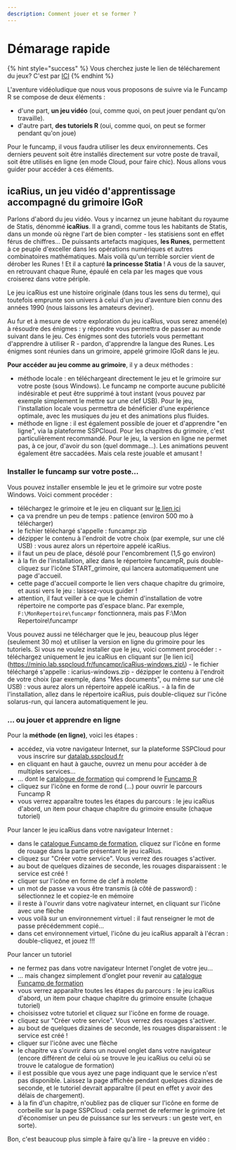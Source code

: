 ```yaml
---
description: Comment jouer et se former ?
---
```


# Démarage rapide

{% hint style="success" %}
Vous cherchez juste le lien de télécharement du jeux? C'est par [ICI](https://minio.lab.sspcloud.fr/funcampr/funcampr.zip)
{% endhint %}

L'aventure vidéoludique que nous vous proposons de suivre via le Funcamp R se compose de deux éléments :

* d'une part, **un jeu vidéo** \(oui, comme quoi, on peut jouer pendant qu'on travaille\).
* d'autre part, **des tutoriels R** \(oui, comme quoi, on peut se former pendant qu'on joue\)

Pour le funcamp, il vous faudra utiliser les deux environnements. Ces derniers peuvent soit être installés directement sur votre poste de travail, soit être utilisés en ligne \(en mode Cloud, pour faire chic\). Nous allons vous guider pour accéder à ces éléments.

## icaRius, un jeu vidéo d'apprentissage accompagné du grimoire IGoR

Parlons d'abord du jeu vidéo. Vous y incarnez un jeune habitant du royaume de Statis, dénommé **icaRius**. Il a grandi, comme tous les habitants de Statis, dans un monde où règne l'art de bien compter - les statisiens sont en effet férus de chiffres... De puissants artefacts magiques, **les Runes**, permettent à ce peuple d'exceller dans les opérations numériques et autres combinatoires mathématiques. Mais voilà qu'un terrible sorcier vient de dérober les Runes ! Et il a capturé **la princesse Statia** ! A vous de la sauver, en retrouvant chaque Rune, épaulé en cela par les mages que vous croiserez dans votre périple.

Le jeu icaRius est une histoire originale \(dans tous les sens du terme\), qui toutefois emprunte son univers à celui d'un jeu d'aventure bien connu des années 1990 \(nous laissons les amateurs deviner\).

Au fur et à mesure de votre exploration du jeu icaRius, vous serez amené\(e\) à résoudre des énigmes : y répondre vous permettra de passer au monde suivant dans le jeu. Ces énigmes sont des tutoriels vous permettant d'apprendre à utiliser R - pardon, d'apprendre la langue des Runes. Les énigmes sont réunies dans un grimoire, appelé grimoire IGoR dans le jeu.

**Pour accéder au jeu comme au grimoire**, il y a deux méthodes :

* méthode locale : en téléchargeant directement le jeu et le grimoire sur votre poste \(sous Windows\). Le funcamp ne comporte aucune publicité indésirable et peut être supprimé à tout instant \(vous pouvez par exemple simplement le mettre sur une clef USB\). Pour le jeu, l'installation locale vous permettra de bénéficier d'une expérience optimale, avec les musiques du jeu et des animations plus fluides.
* méthode en ligne : il est également possible de jouer et d'apprendre "en ligne", via la plateforme SSPCloud. Pour les chapitres du grimoire, c'est particulièrement recommandé. Pour le jeu, la version en ligne ne permet pas, à ce jour, d'avoir du son \(quel dommage...\). Les animations peuvent également être saccadées. Mais cela reste jouable et amusant !

### Installer le funcamp sur votre poste...

Vous pouvez installer ensemble le jeu et le grimoire sur votre poste Windows. Voici comment procéder :

* téléchargez le grimoire et le jeu en cliquant sur [le lien ici](https://minio.lab.sspcloud.fr/funcampr/funcampr.zip)
* ça va prendre un peu de temps : patience \(environ 500 mo à télécharger\)
* le fichier téléchargé s'appelle : funcampr.zip  
* dézipper le contenu à l'endroit de votre choix \(par exemple, sur une clé USB\) : vous aurez alors un répertoire appelé icaRius.
* il faut un peu de place, désolé pour l'encombrement \(1,5 go environ\)
* à la fin de l'installation, allez dans le répertoire funcampR, puis double-cliquez sur l'icône START\_grimoire, qui lancera automatiquement une page d'accueil.
* cette page d'accueil comporte le lien vers chaque chapitre du grimoire, et aussi vers le jeu : laissez-vous guider !
* attention, il faut veiller à ce que le chemin d'installation de votre répertoire ne comporte pas d'espace blanc. Par exemple, `F:\MonRepertoire\funcampr`  fonctionnera, mais pas F:\Mon Repertoire\funcampr

Vous pouvez aussi ne télécharger que le jeu, beaucoup plus léger \(seulement 30 mo\) et utiliser la version en ligne du grimoire pour les tutoriels. Si vous ne voulez installer que le jeu, voici comment procéder : - téléchargez uniquement le jeu icaRius en cliquant sur \[le lien ici\]\(https://minio.lab.sspcloud.fr/funcampr/icaRius-windows.zip\) - le fichier téléchargé s'appelle : icarius-windows.zip - dézipper le contenu à l'endroit de votre choix \(par exemple, dans "Mes documents", ou même sur une clé USB\) : vous aurez alors un répertoire appelé icaRius. - à la fin de l'installation, allez dans le répertoire icaRius, puis double-cliquez sur l'icône solarus-run, qui lancera automatiquement le jeu.

### ... ou jouer et apprendre en ligne

Pour la **méthode \(en ligne\)**, voici les étapes :

* accédez, via votre navigateur Internet, sur la plateforme SSPCloud pour vous inscrire sur [datalab.sspcloud.fr](https://datalab.sspcloud.fr)
* en cliquant en haut à gauche, ouvrez un menu pour accéder à de multiples services...
* ... dont le [catalogue de formation](https://datalab.sspcloud.fr/trainings) qui comprend le [Funcamp R](https://datalab.sspcloud.fr/trainings/FuncampR)
* cliquez sur l'icône en forme de rond \(...\) pour ouvrir le parcours Funcamp R
* vous verrez apparaître toutes les étapes du parcours : le jeu icaRius d'abord, un item pour chaque chapitre du grimoire ensuite \(chaque tutoriel\)

Pour lancer le jeu icaRius dans votre navigateur Internet :

* dans le [catalogue Funcamp de formation](https://datalab.sspcloud.fr/trainings/FuncampR), cliquez sur l'icône en forme de rouage dans la partie présentant le jeu icaRius.
* cliquez sur "Créer votre service". Vous verrez des rouages s'activer.
* au bout de quelques dizaines de seconde, les rouages disparaissent : le service est créé !
* cliquer sur l'icône en forme de clef à molette
* un mot de passe va vous être transmis \(à côté de password\) : sélectionnez le et copiez-le en mémoire
* il reste à l'ouvrir dans votre nagivateur internet, en cliquant sur l'icône avec une flèche
* vous voilà sur un environnement virtuel : il faut renseigner le mot de passe précédemment copié...
* dans cet environnement virtuel, l'icône du jeu icaRius apparaît à l'écran : double-cliquez, et jouez !!!

Pour lancer un tutoriel

* ne fermez pas dans votre navigateur Internet l'onglet de votre jeu...
* ... mais changez simplement d'onglet pour revenir au [catalogue Funcamp de formation](https://datalab.sspcloud.fr/trainings/FuncampR)
* vous verrez apparaître toutes les étapes du parcours : le jeu icaRius d'abord, un item pour chaque chapitre du grimoire ensuite \(chaque tutoriel\)
* choisissez votre tutoriel et cliquez sur l'icône en forme de rouage.
* cliquez sur "Créer votre service". Vous verrez des rouages s'activer.
* au bout de quelques dizaines de seconde, les rouages disparaissent : le service est créé !
* cliquer sur l'icône avec une flèche
* le chapitre va s'ouvrir dans un nouvel onglet dans votre navigateur \(encore différent de celui où se trouve le jeu icaRius ou celui où se trouve le catalogue de formation\)
* il est possible que vous ayez une page indiquant que le service n'est pas disponible. Laissez la page affichée pendant quelques dizaines de seconde, et le tutoriel devrait apparaître \(il peut en effet y avoir des délais de chargement\).
* à la fin d'un chapitre, n'oubliez pas de cliquer sur l'icône en forme de corbeille sur la page SSPCloud : cela permet de refermer le grimoire \(et d'économiser un peu de puissance sur les serveurs : un geste vert, en sorte\).

Bon, c'est beaucoup plus simple à faire qu'à lire - la preuve en vidéo :

